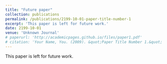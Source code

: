 ```yaml
---
title: "Future paper"
collection: publications
permalink: /publications/2199-10-01-paper-title-number-1
excerpt: 'This paper is left for future work.'
date: 2199-10-01
venue: 'Unknown Journal'
# paperurl: 'http://academicpages.github.io/files/paper1.pdf'
# citation: 'Your Name, You. (2009). &quot;Paper Title Number 1.&quot; <i>Journal 1</i>. 1(1).'
---
```

This paper is left for future work.
